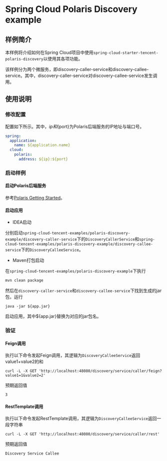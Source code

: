 # Spring Cloud Polaris Discovery example

## 样例简介

本样例将介绍如何在Spring Cloud项目中使用```spring-cloud-starter-tencent-polaris-discovery```以使用其各项功能。

该样例分为两个微服务，即discovery-caller-service和discovery-callee-service。其中，discovery-caller-service对discovery-callee-service发生调用。

## 使用说明

### 修改配置

配置如下所示。其中，${ip}和${port}为Polaris后端服务的IP地址与端口号。

```yaml
spring:
  application:
    name: ${application.name}
  cloud:
    polaris:
      address: ${ip}:${port}
```

### 启动样例

#### 启动Polaris后端服务

参考[Polaris Getting Started](https://github.com/PolarisMesh/polaris#getting-started)。

#### 启动应用

- IDEA启动

分别启动```spring-cloud-tencent-examples/polaris-discovery-example/discovery-caller-service```下的```DiscoveryCallerService```和```spring-cloud-tencent-examples/polaris-discovery-example/discovery-callee-service```下的```DiscoveryCalleeService```。

- Maven打包启动

在```spring-cloud-tencent-examples/polaris-discovery-example```下执行

```sh
mvn clean package
```

然后在```discovery-caller-service```和```discovery-callee-service```下找到生成的jar包，运行

```
java -jar ${app.jar}
```

启动应用，其中${app.jar}替换为对应的jar包名。

### 验证

#### Feign调用

执行以下命令发起Feign调用，其逻辑为```DiscoveryCalleeService```返回value1+value2的和

```shell
curl -L -X GET 'http://localhost:48080/discovery/service/caller/feign?value1=1&value2=2'
```

预期返回值

```
3
```

#### RestTemplate调用

执行以下命令发起RestTemplate调用，其逻辑为```DiscoveryCalleeService```返回一段字符串

```shell
curl -L -X GET 'http://localhost:48080/discovery/service/caller/rest'
```

预期返回值

```
Discovery Service Callee
```

